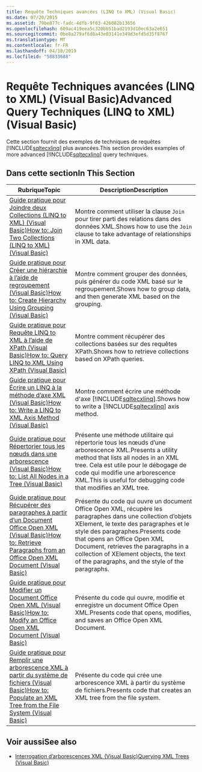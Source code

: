 ```yaml
---
title: Requête Techniques avancées (LINQ to XML) (Visual Basic)
ms.date: 07/20/2015
ms.assetid: 79be877c-fadc-4dfb-9f03-426082b13656
ms.openlocfilehash: 609ac419eea5c320bb51bad2193d10ec63a2e651
ms.sourcegitcommit: 0be8a279af6d8a43e03141e349d3efd5d35f8767
ms.translationtype: MT
ms.contentlocale: fr-FR
ms.lasthandoff: 04/18/2019
ms.locfileid: "58833688"
---
```

# <a name="advanced-query-techniques-linq-to-xml-visual-basic"></a><span data-ttu-id="4fd96-102">Requête Techniques avancées (LINQ to XML) (Visual Basic)</span><span class="sxs-lookup"><span data-stu-id="4fd96-102">Advanced Query Techniques (LINQ to XML) (Visual Basic)</span></span>
<span data-ttu-id="4fd96-103">Cette section fournit des exemples de techniques de requêtes [!INCLUDE[sqltecxlinq](~/includes/sqltecxlinq-md.md)] plus avancées.</span><span class="sxs-lookup"><span data-stu-id="4fd96-103">This section provides examples of more advanced [!INCLUDE[sqltecxlinq](~/includes/sqltecxlinq-md.md)] query techniques.</span></span>  
  
## <a name="in-this-section"></a><span data-ttu-id="4fd96-104">Dans cette section</span><span class="sxs-lookup"><span data-stu-id="4fd96-104">In This Section</span></span>  
  
|<span data-ttu-id="4fd96-105">Rubrique</span><span class="sxs-lookup"><span data-stu-id="4fd96-105">Topic</span></span>|<span data-ttu-id="4fd96-106">Description</span><span class="sxs-lookup"><span data-stu-id="4fd96-106">Description</span></span>|  
|-----------|-----------------|  
|[<span data-ttu-id="4fd96-107">Guide pratique pour Joindre deux Collections (LINQ to XML) (Visual Basic)</span><span class="sxs-lookup"><span data-stu-id="4fd96-107">How to: Join Two Collections (LINQ to XML) (Visual Basic)</span></span>](../../../../visual-basic/programming-guide/concepts/linq/how-to-join-two-collections-linq-to-xml.md)|<span data-ttu-id="4fd96-108">Montre comment utiliser la clause `Join` pour tirer parti des relations dans des données XML.</span><span class="sxs-lookup"><span data-stu-id="4fd96-108">Shows how to use the `Join` clause to take advantage of relationships in XML data.</span></span>|  
|[<span data-ttu-id="4fd96-109">Guide pratique pour Créer une hiérarchie à l’aide de regroupement (Visual Basic)</span><span class="sxs-lookup"><span data-stu-id="4fd96-109">How to: Create Hierarchy Using Grouping (Visual Basic)</span></span>](../../../../visual-basic/programming-guide/concepts/linq/how-to-create-hierarchy-using-grouping.md)|<span data-ttu-id="4fd96-110">Montre comment grouper des données, puis générer du code XML basé sur le regroupement.</span><span class="sxs-lookup"><span data-stu-id="4fd96-110">Shows how to group data, and then generate XML based on the grouping.</span></span>|  
|[<span data-ttu-id="4fd96-111">Guide pratique pour Requête LINQ to XML à l’aide de XPath (Visual Basic)</span><span class="sxs-lookup"><span data-stu-id="4fd96-111">How to: Query LINQ to XML Using XPath (Visual Basic)</span></span>](../../../../visual-basic/programming-guide/concepts/linq/how-to-query-linq-to-xml-using-xpath.md)|<span data-ttu-id="4fd96-112">Montre comment récupérer des collections basées sur des requêtes XPath.</span><span class="sxs-lookup"><span data-stu-id="4fd96-112">Shows how to retrieve collections based on XPath queries.</span></span>|  
|[<span data-ttu-id="4fd96-113">Guide pratique pour Écrire un LINQ à la méthode d’axe XML (Visual Basic)</span><span class="sxs-lookup"><span data-stu-id="4fd96-113">How to: Write a LINQ to XML Axis Method (Visual Basic)</span></span>](../../../../visual-basic/programming-guide/concepts/linq/how-to-write-a-linq-to-xml-axis-method.md)|<span data-ttu-id="4fd96-114">Montre comment écrire une méthode d'axe [!INCLUDE[sqltecxlinq](~/includes/sqltecxlinq-md.md)].</span><span class="sxs-lookup"><span data-stu-id="4fd96-114">Shows how to write a [!INCLUDE[sqltecxlinq](~/includes/sqltecxlinq-md.md)] axis method.</span></span>|  
|[<span data-ttu-id="4fd96-115">Guide pratique pour Répertorier tous les nœuds dans une arborescence (Visual Basic)</span><span class="sxs-lookup"><span data-stu-id="4fd96-115">How to: List All Nodes in a Tree (Visual Basic)</span></span>](../../../../visual-basic/programming-guide/concepts/linq/how-to-list-all-nodes-in-a-tree.md)|<span data-ttu-id="4fd96-116">Présente une méthode utilitaire qui répertorie tous les nœuds d’une arborescence XML.</span><span class="sxs-lookup"><span data-stu-id="4fd96-116">Presents a utility method that lists all nodes in an XML tree.</span></span> <span data-ttu-id="4fd96-117">Cela est utile pour le débogage de code qui modifie une arborescence XML.</span><span class="sxs-lookup"><span data-stu-id="4fd96-117">This is useful for debugging code that modifies an XML tree.</span></span>|  
|[<span data-ttu-id="4fd96-118">Guide pratique pour Récupérer des paragraphes à partir d’un Document Office Open XML (Visual Basic)</span><span class="sxs-lookup"><span data-stu-id="4fd96-118">How to: Retrieve Paragraphs from an Office Open XML Document (Visual Basic)</span></span>](../../../../visual-basic/programming-guide/concepts/linq/how-to-retrieve-paragraphs-from-an-office-open-xml-document.md)|<span data-ttu-id="4fd96-119">Présente du code qui ouvre un document Office Open XML, récupère les paragraphes dans une collection d’objets XElement, le texte des paragraphes et le style des paragraphes.</span><span class="sxs-lookup"><span data-stu-id="4fd96-119">Presents code that opens an Office Open XML Document, retrieves the paragraphs in a collection of XElement objects, the text of the paragraphs, and the style of the paragraphs.</span></span>|  
|[<span data-ttu-id="4fd96-120">Guide pratique pour Modifier un Document Office Open XML (Visual Basic)</span><span class="sxs-lookup"><span data-stu-id="4fd96-120">How to: Modify an Office Open XML Document (Visual Basic)</span></span>](../../../../visual-basic/programming-guide/concepts/linq/how-to-modify-an-office-open-xml-document.md)|<span data-ttu-id="4fd96-121">Présente du code qui ouvre, modifie et enregistre un document Office Open XML.</span><span class="sxs-lookup"><span data-stu-id="4fd96-121">Presents code that opens, modifies, and saves an Office Open XML Document.</span></span>|  
|[<span data-ttu-id="4fd96-122">Guide pratique pour Remplir une arborescence XML à partir du système de fichiers (Visual Basic)</span><span class="sxs-lookup"><span data-stu-id="4fd96-122">How to: Populate an XML Tree from the File System (Visual Basic)</span></span>](../../../../visual-basic/programming-guide/concepts/linq/how-to-populate-an-xml-tree-from-the-file-system.md)|<span data-ttu-id="4fd96-123">Présente du code qui crée une arborescence XML à partir du système de fichiers.</span><span class="sxs-lookup"><span data-stu-id="4fd96-123">Presents code that creates an XML tree from the file system.</span></span>|  
  
## <a name="see-also"></a><span data-ttu-id="4fd96-124">Voir aussi</span><span class="sxs-lookup"><span data-stu-id="4fd96-124">See also</span></span>

- [<span data-ttu-id="4fd96-125">Interrogation d’arborescences XML (Visual Basic)</span><span class="sxs-lookup"><span data-stu-id="4fd96-125">Querying XML Trees (Visual Basic)</span></span>](../../../../visual-basic/programming-guide/concepts/linq/querying-xml-trees.md)
